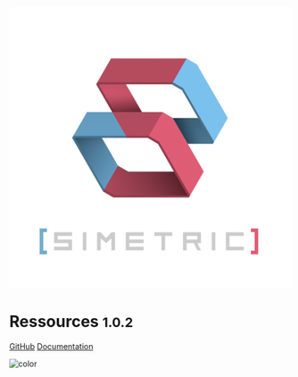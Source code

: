 
![logo](./Images/Simetric_Logo.png ':size=600')

# Ressources <small>1.0.2</small>

[GitHub](https://github.com/Simpulse-Solutions/Simetric)
[Documentation](getting-started.md)

![color](#15253A)


